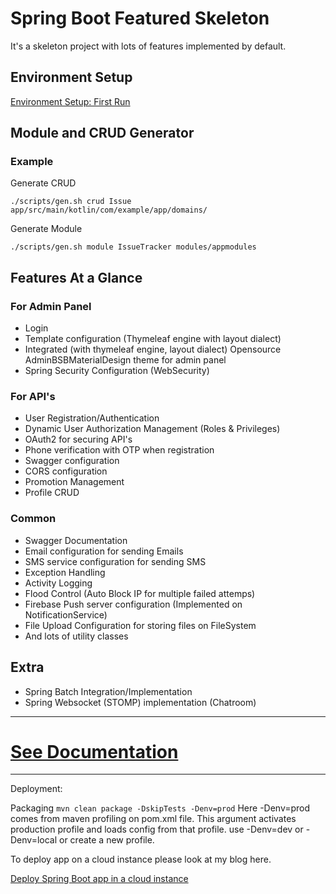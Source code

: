 # Spring Boot Featured Skeleton

It's a skeleton project with lots of features implemented by default.

## Environment Setup

[Environment Setup: First Run](https://github.com/sayemkcn/Spring-Boot-Featured-Skeleton/wiki/Environment-Setup:-First-Run)

## Module and CRUD Generator
### Example
Generate CRUD

`./scripts/gen.sh crud Issue app/src/main/kotlin/com/example/app/domains/`

Generate Module

`./scripts/gen.sh module IssueTracker modules/appmodules`

## Features At a Glance

### For Admin Panel
* Login
* Template configuration (Thymeleaf engine with layout dialect)
* Integrated (with thymeleaf engine, layout dialect) Opensource AdminBSBMaterialDesign theme for admin panel
* Spring Security Configuration (WebSecurity)

### For API's
* User Registration/Authentication
* Dynamic User Authorization Management (Roles &amp; Privileges)
* OAuth2 for securing API's
* Phone verification with OTP when registration
* Swagger configuration
* CORS configuration
* Promotion Management
* Profile CRUD

### Common
* Swagger Documentation
* Email configuration for sending Emails
* SMS service configuration for sending SMS
* Exception Handling
* Activity Logging
* Flood Control (Auto Block IP for multiple failed attemps)
* Firebase Push server configuration (Implemented on NotificationService)
* File Upload Configuration for storing files on FileSystem
* And lots of utility classes

## Extra
* Spring Batch Integration/Implementation
* Spring Websocket (STOMP) implementation (Chatroom)

<hr/>

# [See Documentation](https://github.com/sayemkcn/Spring-Boot-Featured-Skeleton/wiki)

<hr/>

Deployment:

Packaging
```mvn clean package -DskipTests -Denv=prod```
Here -Denv=prod comes from maven profiling on pom.xml file. This argument activates production profile and loads config from that profile.
use -Denv=dev or -Denv=local or create a new profile.

To deploy app on a cloud instance please look at my blog here.

[Deploy Spring Boot app in a cloud instance](https://blog.sayem.dev/2017/09/deploy-spring-boot-app-in-digitalocean-html/)
